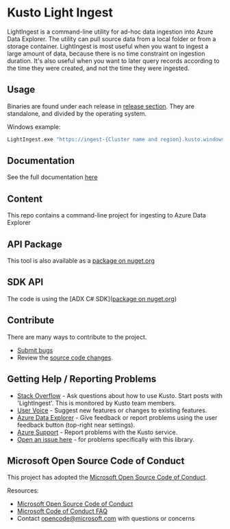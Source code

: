 # Kusto Light Ingest

LightIngest is a command-line utility for ad-hoc data ingestion into Azure Data Explorer. The utility can pull source data from a local folder or from a storage container. LightIngest is most useful when you want to ingest a large amount of data, because there is no time constraint on ingestion duration. It's also useful when you want to later query records according to the time they were created, and not the time they were ingested.

## Usage

Binaries are found under each release in [release section](https://github.com/Azure/Kusto-Lightingest/releases).
They are standalone, and divided by the operating system.

Windows example: 
```bat
LightIngest.exe "https://ingest-{Cluster name and region}.kusto.windows.net;Fed=True" -db:{Database} -table:{table} -source:"https://{Account}.blob.core.windows.net/{ROOT_CONTAINER};{StorageAccountKey}" -creationTimePattern:"'historicalvalues'yyyyMMdd'.parquet'" -pattern:"*.parquet" -format:parquet -limit:2 -cr:10.0
````
## Documentation

See the full documentation [here](https://learn.microsoft.com/en-us/azure/data-explorer/lightingest)

## Content

This repo contains a command-line project for ingesting to Azure Data Explorer

## API Package

This tool is also available as a [package on nuget.org](https://www.nuget.org/packages/Microsoft.Azure.Kusto.Tools/)

## SDK API

The code is using the [ADX C# SDK]([package on nuget.org](https://www.nuget.org/packages/Microsoft.Azure.Kusto.Ingest)) 

## Contribute

There are many ways to contribute to the project.

* [Submit bugs](https://github.com/Azure/Kusto-Lightingest/issues)
* Review the [source code changes](https://github.com/Azure/Kusto-Lightingest/issues/commits/master).

## Getting Help / Reporting Problems

* [Stack Overflow](https://stackoverflow.com/questions/tagged/azure-data-explorer) - Ask questions about how to use Kusto. Start posts with 'LightIngest'. This is monitored by Kusto team members.
* [User Voice](https://aka.ms/adx.uservoice) - Suggest new features or changes to existing features.
* [Azure Data Explorer](https://dataexplorer.azure.com) - Give feedback or report problems using the user feedback button (top-right near settings).
* [Azure Support](https://learn.microsoft.com/en-us/azure/azure-portal/supportability/how-to-create-azure-support-request) - Report problems with the Kusto service.
* [Open an issue here](https://github.com/Azure/Kusto-Lightingest/issues) - for problems specifically with this library.

## Microsoft Open Source Code of Conduct

This project has adopted the [Microsoft Open Source Code of Conduct](https://opensource.microsoft.com/codeofconduct/).

Resources:

* [Microsoft Open Source Code of Conduct](https://opensource.microsoft.com/codeofconduct/)
* [Microsoft Code of Conduct FAQ](https://opensource.microsoft.com/codeofconduct/faq/)
* Contact [opencode@microsoft.com](mailto:opencode@microsoft.com) with questions or concerns




